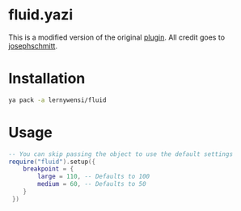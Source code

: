 # fluid.yazi

This is a modified version of the original [plugin](https://github.com/josephschmitt/auto-layout.yazi). All credit goes to [josephschmitt](https://github.com/josephschmitt).

# Installation

```sh
ya pack -a lernywensi/fluid
```

# Usage

```lua
-- You can skip passing the object to use the default settings
require("fluid").setup({
    breakpoint = {
        large = 110, -- Defaults to 100
        medium = 60, -- Defaults to 50
    }
 })
```
